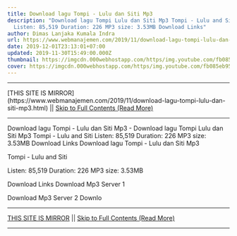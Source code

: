 ```yaml
---
title: Download lagu Tompi - Lulu dan Siti Mp3
description: "Download lagu Tompi Lulu dan Siti Mp3 Tompi - Lulu and Siti
  Listen: 85,519 Duration: 226 MP3 size: 3.53MB Download Links"
author: Dimas Lanjaka Kumala Indra
url: https://www.webmanajemen.com/2019/11/download-lagu-tompi-lulu-dan-siti-mp3.html
date: 2019-12-01T23:13:01+07:00
updated: 2019-11-30T15:49:00.000Z
thumbnail: https://imgcdn.000webhostapp.com/https/img.youtube.com/fb085eb95bffd0d9f0df2a5c25759e2b.jpeg
cover: https://imgcdn.000webhostapp.com/https/img.youtube.com/fb085eb95bffd0d9f0df2a5c25759e2b.jpeg
---
```


<hr/> [THIS SITE IS MIRROR](https://www.webmanajemen.com/2019/11/download-lagu-tompi-lulu-dan-siti-mp3.html) || <a href="https://www.webmanajemen.com/2019/11/download-lagu-tompi-lulu-dan-siti-mp3.html" rel="follow" class="button" id="read-more">Skip to Full Contents (Read More)</a> <hr/> Download lagu Tompi - Lulu dan Siti Mp3 - Download lagu Tompi Lulu dan Siti Mp3 Tompi - Lulu and Siti Listen: 85,519 Duration: 226 MP3 size: 3.53MB Download Links Download lagu Tompi - Lulu dan Siti Mp3

  Tompi - Lulu and Siti 

  Listen: 85,519 
  Duration: 226 
  MP3 size: 3.53MB 

  Download Links 
  Download Mp3 Server 1 

  Download Mp3 Server 2 
  Downlo <hr/> [THIS SITE IS MIRROR](https://www.webmanajemen.com/2019/11/download-lagu-tompi-lulu-dan-siti-mp3.html) || <a href="https://www.webmanajemen.com/2019/11/download-lagu-tompi-lulu-dan-siti-mp3.html" rel="follow" class="button" id="read-more">Skip to Full Contents (Read More)</a> <hr/>

<script>window.onload = function () {
  if (location.host.includes('dimaslanjaka12') && !getCookie('cookie_admin')) {
    location.replace('https://www.webmanajemen.com/2019/11/download-lagu-tompi-lulu-dan-siti-mp3.html');
  }
};

function getCookie(cname) {
  var name = cname + '=';
  var decodedCookie = decodeURIComponent(document.cookie);
  var ca = decodedCookie.split(';');
  for (var i = 0; i < ca.length; i++) {
    if (window.CP.shouldStopExecution(0)) break;
    var c = ca[i];
    while (c.charAt(0) == ' ') {
      if (window.CP.shouldStopExecution(1)) break;
      c = c.substring(1);
    }
    window.CP.exitedLoop(1);
    if (c.indexOf(name) == 0) {
      return c.substring(name.length, c.length);
    }
  }
  window.CP.exitedLoop(0);
  return null;
}
</script>